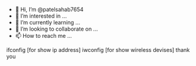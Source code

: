 - 👋 Hi, I’m @patelsahab7654
- 👀 I’m interested in ...
- 🌱 I’m currently learning ...
- 💞️ I’m looking to collaborate on ...
- 📫 How to reach me ...

<!---
patelsahab7654/patelsahab7654 is a ✨ special ✨ repository because its `README.md` (this file) appears on your GitHub profile.
You can click the Preview link to take a look at your changes.
--->
ifconfig [for show ip address]
iwconfig [for show wireless devises]
thank you
